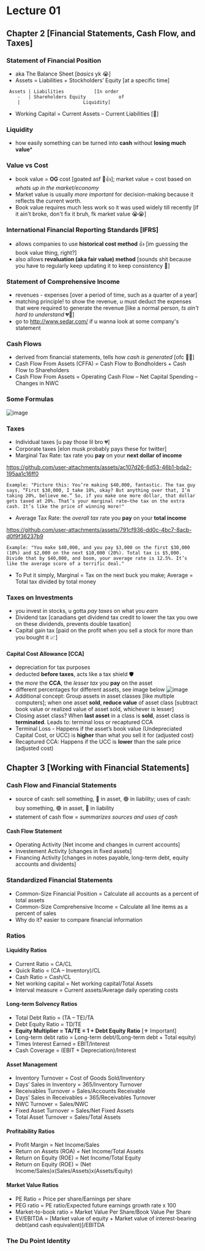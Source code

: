 # Lecture 01
 
## Chapter 2 [Financial Statements, Cash Flow, and Taxes]
 
### Statement of Financial Position
 - aka The Balance Sheet [*basics* yk 😭]
 - Assets = Liabilities + Stockholders’ Equity [at a specific time]

```
 Assets | Liabilities			[In order
    -   | Shareholders Equity		 	 of
 	|					    Liquidity]
```
 - Working Capital = Current Assets – Current Liabilities [🤧]
 
### Liquidity
 - how easily something can be turned into **cash** without **losing much value***
 
### Value vs Cost
 - book value = **OG** cost [goated asf 🫡👍]; market value = cost based on *whats up in the market/economy*
 - Market value is usually *more important* for decision-making because it reflects the current worth.
 - Book value requires much less work so it was used widely till recently [if it ain't broke, don't fix it bruh, fk market value 😭😭]
 
### International Financial Reporting Standards [IFRS]
 - allows companies to use **historical cost method** 👍 [im guessing the book value thing, right?]
 - also allows **revaluation (aka fair value) method** [sounds shit because you have to regularly keep updating it to keep consistency 🤡]
 
### Statement of Comprehensive Income
 - revenues - expenses [over a period of time, such as a quarter of a year]
 - matching principle! to show the revenue, u must deduct the expenses that were required to generate the revenue [like a normal person, *ts ain't hard to understand* 💔🥀]
 - go to http://www.sedar.com/ if u wanna look at some company's statement
 
### Cash Flows
 - derived from financial statements, tells how *cash is generated* [ofc 😮‍💨]
 - Cash Flow From Assets (CFFA) = Cash Flow to Bondholders + Cash Flow to Shareholders
 - Cash Flow From Assets = Operating Cash Flow – Net Capital Spending – Changes in NWC

### Some Formulas
![image](https://github.com/user-attachments/assets/76463a4f-0b8c-4172-ad7f-ff392e7b461a)

### Taxes
 - Individual taxes [u pay those lil bro 💔]
 - Corporate taxes [elon musk probably pays these for twitter]
 - Marginal Tax Rate: tax rate you **pay** on your **next dollar of income**

https://github.com/user-attachments/assets/ac107d26-6d53-46b1-bda2-195aa1c16ff0

```
Example: "Picture this: You’re making $40,000, fantastic. The tax guy says, “First $30,000, I take 10%, okay? But anything over that, I’m taking 20%, believe me.” So, if you make one more dollar, that dollar gets taxed at 20%. That’s your marginal rate—the tax on the extra cash. It’s like the price of winning more!"
```
 - Average Tax Rate: the *overall tax* rate you **pay** on your **total income**

https://github.com/user-attachments/assets/791cf936-dd0c-4bc7-8acb-d0f9f36237b9

```
Example: "You make $40,000, and you pay $3,000 on the first $30,000 (10%) and $2,000 on the next $10,000 (20%). Total tax is $5,000. Divide that by $40,000, and boom, your average rate is 12.5%. It’s like the average score of a terrific deal."
```
- To Put it simply, Marginal = Tax on the next buck you make; Average = Total tax divided by total money

### Taxes on Investments
 - you invest in stocks, u gotta *pay taxes* on what you *earn*
 - Dividend tax [canadians get dividend tax credit to lower the tax you owe on these dividends, prevents double taxation]
 - Capital gain tax [paid on the profit when you sell a stock for more than you bought it 📈]

#### Capital Cost Allowance [CCA]
 - depreciation for tax purposes
 - deducted **before taxes**, acts like a tax shield 🛡️
 - the *more* the **CCA**, the *lesser tax* you **pay** on the asset
 - different percentages for different assets, see image below
![image](https://github.com/user-attachments/assets/f8a0377f-0e5f-474c-96f6-2844af05206b)
- Additional concept: Group assets in asset classes [like multiple computers]; when one asset **sold**, **reduce value** of asset class [subtract book value or realized value of asset sold, whichever is lesser]
- Closing asset class? When **last asset** in a class is **sold**, asset class is **terminated**. Leads to: terminal loss or recaptured CCA
- Terminal Loss - Happens if the asset’s book value (Undepreciated Capital Cost, or UCC) is **higher** than what you sell it for (adjusted cost)
- Recaptured CCA: Happens if the UCC is **lower** than the sale price (adjusted cost)

## Chapter 3 [Working with Financial Statements]

### Cash Flow and Financial Statements
 - source of cash: sell something, 🔴 in asset, 🟢 in liability; uses of cash: buy something, 🟢 in asset, 🔴 in liability
 - statement of cash flow = *summarizes sources and uses of cash*

#### Cash Flow Statement
 - Operating Activity [Net income and changes in current accounts]
 - Investement Activity [changes in fixed assets]
 - Financing Activity [changes in notes payable, long-term debt, equity accounts and dividents]

### Standardized Financial Statements
 - Common-Size Financial Position = Calculate all accounts as a percent of total assets
 - Common-Size Comprehensive Income = Calculate all line items as a percent of sales
 - Why do it? easier to compare financial information

### Ratios
#### Liquidity Ratios
- Current Ratio = CA/CL
- Quick Ratio = (CA – Inventory)/CL
- Cash Ratio = Cash/CL
- Net working capital = Net working capital/Total Assets
- Interval measure = Current assets/Average daily operating costs
#### Long-term Solvency Ratios
- Total Debt Ratio = (TA – TE)/TA
- Debt Equity Ratio = TD/TE
- **Equity Multiplier = TA/TE = 1 + Debt Equity Ratio** [⚜️ Important]
- Long-term debt ratio = Long-term debt/(Long-term debt + Total equity)
- Times Interest Earned = EBIT/Interest
- Cash Coverage = (EBIT + Depreciation)/Interest
#### Asset Management
- Inventory Turnover = Cost of Goods Sold/Inventory
- Days’ Sales in Inventory = 365/Inventory Turnover
- Receivables Turnover = Sales/Accounts Receivable
- Days’ Sales in Receivables = 365/Receivables Turnover
- NWC Turnover = Sales/NWC
- Fixed Asset Turnover = Sales/Net Fixed Assets
- Total Asset Turnover = Sales/Total Assets
#### Profitability Ratios
- Profit Margin = Net Income/Sales
- Return on Assets (ROA) = Net Income/Total Assets
- Return on Equity (ROE) = Net Income/Total Equity
- Return on Equity (ROE) = (Net Income/Sales)x(Sales/Assets)x(Assets/Equity)
#### Market Value Ratios
- PE Ratio = Price per share/Earnings per share
- PEG ratio = PE ratio/Expected future earnings growth rate x 100
- Market-to-book ratio = Market Value Per Share/Book Value Per Share
- EV/EBITDA = [Market value of equity + Market value of interest-bearing debt(and cash equivalent)]/EBITDA

### The Du Point Identity
